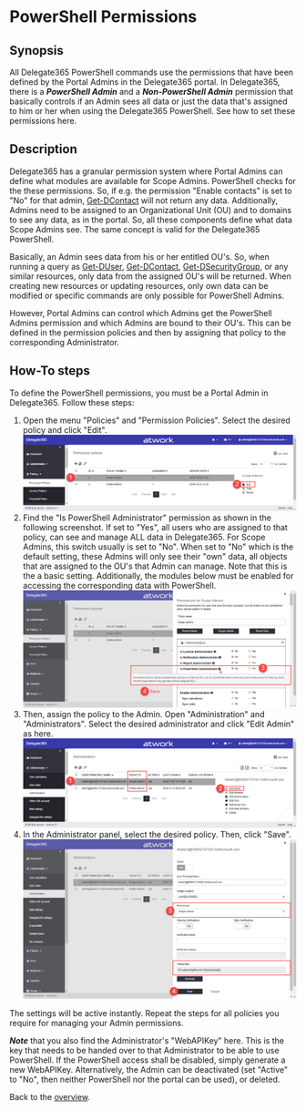 # PowerShell Permissions

## Synopsis
All Delegate365 PowerShell commands use the permissions that have been defined by the Portal Admins in the Delegate365 portal.
In Delegate365, there is a ***PowerShell Admin*** and a ***Non-PowerShell Admin*** permission that basically controls if an Admin sees all data or just the data that's assigned to him or her when using the Delegate365 PowerShell. See how to set these permissions here.

## Description
Delegate365 has a granular permission system where Portal Admins can define what modules are available for Scope Admins. PowerShell checks for the these permissions. So, if e.g. the permission "Enable contacts" is set to "No" for that admin, [Get-DContact](../Get-DContact.md) will not return any data. Additionally, Admins need to be assigned to an Organizational Unit (OU) and to domains to see any data, as in the portal. So, all these components define what data Scope Admins see. The same concept is valid for the Delegate365 PowerShell.

Basically, an Admin sees data from his or her entitled OU's. So, when running a query as [Get-DUser](../Get-DUser.md), [Get-DContact](../Get-DContact.md), [Get-DSecurityGroup](../Get-DSecurityGroup.md), or any similar resources, only data from the assigned OU's will be returned. When creating new resources or updating resources, only own data can be modified or specific commands are only possible for PowerShell Admins.

However, Portal Admins can control which Admins get the PowerShell Admins permission and which Admins are bound to their OU's. This can be defined in the permission policies and then by assigning that policy to the corresponding Administrator.

## How-To steps
To define the PowerShell permissions, you must be a Portal Admin in Delegate365. Follow these steps:
1. Open the menu "Policies" and "Permission Policies". Select the desired policy and click "Edit".
[![mlink](manage-permissions.png)](./manage-permissions.png "Click to enlarge")
2. Find the "Is PowerShell Administrator" permission as shown in the following screenshot. If set to "Yes", all users who are assigned to that policy, can see and manage ALL data in Delegate365. For Scope Admins, this switch usually is set to "No". When set to "No" which is the default setting, these Admins will only see their "own" data, all objects that are assigned to the OU's that Admin can manage. Note that this is the a basic setting. Additionally, the modules below must be enabled for accessing the corresponding data with PowerShell.
[![link](manage-ps-permission.png)](./manage-ps-permission.png "Click to enlarge")
3. Then, assign the policy to the Admin. Open "Administration" and "Administrators". Select the desired administrator and click "Edit Admin" as here.
[![link](manage-admins.png)](./manage-admins.png "Click to enlarge")
4. In the Administrator panel, select the desired policy. Then, click "Save".
[![link](manage-one-admin.png)](./manage-one-admin.png "Click to enlarge")

The settings will be active instantly. Repeat the steps for all policies you require for managing your Admin permissions.

***Note*** that you also find the Administrator's "WebAPIKey" here. This is the key that needs to be handed over to that Administrator to be able to use PowerShell. If the PowerShell access shall be disabled, simply generate a new WebAPIKey. Alternatively, the Admin can be deactivated (set "Active" to "No", then neither PowerShell nor the portal can be used), or deleted.

Back to the [overview](../ReadMe.md).
